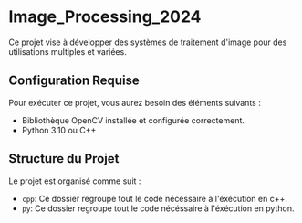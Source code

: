 # Image_Processing_2024

Ce projet vise à développer des systèmes de traitement d'image pour des utilisations multiples et variées.

## Configuration Requise

Pour exécuter ce projet, vous aurez besoin des éléments suivants :

- Bibliothèque OpenCV installée et configurée correctement.
- Python 3.10 ou C++

## Structure du Projet

Le projet est organisé comme suit :

- `cpp`: Ce dossier regroupe tout le code nécéssaire à l'éxécution en c++.
- `py`: Ce dossier regroupe tout le code nécéssaire à l'éxécution en python.

